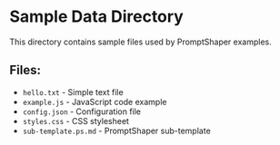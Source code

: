 # Sample Data Directory

This directory contains sample files used by PromptShaper examples.

## Files:

- `hello.txt` - Simple text file
- `example.js` - JavaScript code example
- `config.json` - Configuration file
- `styles.css` - CSS stylesheet
- `sub-template.ps.md` - PromptShaper sub-template